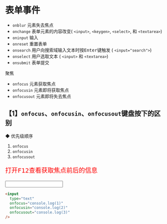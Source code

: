 # 表单事件

- `onblur` 元素失去焦点
- `onchange` 表单元素的内容改变( `<input>`, `<keygen>`, `<select>`, 和 `<textarea>`)
- `oninput` 输入
- `onreset` 重置表单
- `onsearch` 用户向搜索域输入文本时按<kbd>Enter</kbd>键触发 ( `<input="search">`)
- `onselect` 用户选取文本 ( `<input>` 和 `<textarea>`)
- `onsubmit` 表单提交

聚焦

- `onfocus` 元素获取焦点
- `onfocusin` 元素即将获取焦点
- `onfocusout` 元素即将失去焦点

## 【1】`onfocus`、`onfocusin`、`onfocusout`键盘按下的区别

◆ 优先级顺序

1. `onfocus`
2. `onfocusin`
3. `onfocusout`

<div class="example-box">
	<p style="font-size:20px;color:#f00;">
	打开<kbd>F12</kbd>查看获取焦点前后的信息
	</p>
	<input type="text" onfocus="console.log(1)" onfocusin="console.log(2)" onfocusout="console.log(3)" />
</div>

```html
<input
  type="text"
  onfocus="console.log(1)"
  onfocusin="console.log(2)"
  onfocusout="console.log(3)"
/>
```
